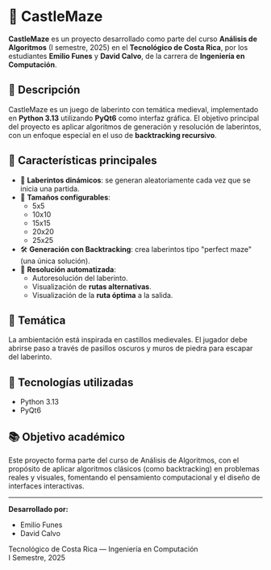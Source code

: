 # 🏰 CastleMaze

**CastleMaze** es un proyecto desarrollado como parte del curso **Análisis de Algoritmos** (I semestre, 2025) en el **Tecnológico de Costa Rica**, por los estudiantes **Emilio Funes** y **David Calvo**, de la carrera de **Ingeniería en Computación**.

## 🎯 Descripción

CastleMaze es un juego de laberinto con temática medieval, implementado en **Python 3.13** utilizando **PyQt6** como interfaz gráfica. El objetivo principal del proyecto es aplicar algoritmos de generación y resolución de laberintos, con un enfoque especial en el uso de **backtracking recursivo**.

## 🧠 Características principales

- 🔄 **Laberintos dinámicos**: se generan aleatoriamente cada vez que se inicia una partida.
- 📐 **Tamaños configurables**: 
  - 5x5  
  - 10x10  
  - 15x15  
  - 20x20  
  - 25x25  
- 🛠️ **Generación con Backtracking**: crea laberintos tipo "perfect maze" (una única solución).
- 🧭 **Resolución automatizada**:
  - Autoresolución del laberinto.
  - Visualización de **rutas alternativas**.
  - Visualización de la **ruta óptima** a la salida.

## 🎨 Temática

La ambientación está inspirada en castillos medievales. El jugador debe abrirse paso a través de pasillos oscuros y muros de piedra para escapar del laberinto.

## 🚀 Tecnologías utilizadas

- Python 3.13
- PyQt6

## 📚 Objetivo académico

Este proyecto forma parte del curso de Análisis de Algoritmos, con el propósito de aplicar algoritmos clásicos (como backtracking) en problemas reales y visuales, fomentando el pensamiento computacional y el diseño de interfaces interactivas.

---

**Desarrollado por:**
- Emilio Funes  
- David Calvo

Tecnológico de Costa Rica — Ingeniería en Computación  
I Semestre, 2025
